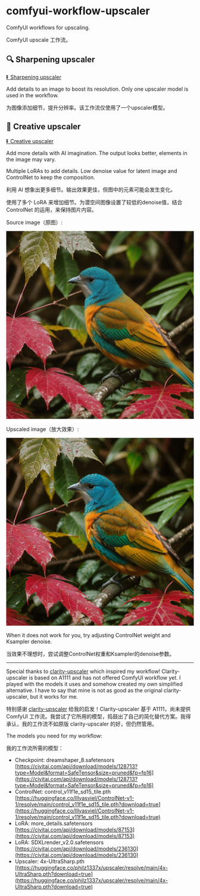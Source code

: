 # comfyui-workflow-upscaler

ComfyUI workflows for upscaling.

ComfyUI upscale 工作流。

## 🔍 Sharpening upscaler

[⏬ Sharpening upscaler](https://github.com/greenzorro/comfyui-workflow-upscaler/blob/main/upscaler-sharpen.json)

Add details to an image to boost its resolution. Only one upscaler model is used in the workflow.

为图像添加细节，提升分辨率。该工作流仅使用了一个upscaler模型。

## 🎨 Creative upscaler

[⏬ Creative upscaler](https://github.com/greenzorro/comfyui-workflow-upscaler/blob/main/upscaler-creative.json)

Add more details with AI imagination. The output looks better, elements in the image may vary.

Multiple LoRAs to add details. Low denoise value for latent image and ControlNet to keep the composition.

利用 AI 想象出更多细节。输出效果更佳，但图中的元素可能会发生变化。

使用了多个 LoRA 来增加细节。为潜空间图像设置了较低的denoise值，结合 ControlNet 的运用，来保持图片内容。

Source image（原图）:

![](https://github.com/greenzorro/comfyui-workflow-upscaler/blob/main/example_source.png?raw=true)

Upscaled image（放大效果）:

![](https://github.com/greenzorro/comfyui-workflow-upscaler/blob/main/example_creative.png?raw=true)

When it does not work for you, try adjusting ControlNet weight and Ksampler denoise.

当效果不理想时，尝试调整ControlNet权重和Ksampler的denoise参数。

---

Special thanks to [clarity-upscaler](https://github.com/philz1337x/clarity-upscaler) which inspired my workflow! Clarity-upscaler is based on A1111 and has not offered ComfyUI workflow yet. I played with the models it uses and somehow created my own simplified alternative. I have to say that mine is not as good as the original clarity-upscaler, but it works for me.

特别感谢 [clarity-upscaler](https://github.com/philz1337x/clarity-upscaler) 给我的启发！Clarity-upscaler 基于 A1111，尚未提供 ComfyUI 工作流。我尝试了它所用的模型，捣鼓出了自己的简化替代方案。我得承认，我的工作流不如原版 clarity-upscaler 的好，但仍然管用。

The models you need for my workflow:

我的工作流所需的模型：

- Checkpoint: dreamshaper_8.safetensors [https://civitai.com/api/download/models/128713?type=Model&format=SafeTensor&size=pruned&fp=fp16](https://civitai.com/api/download/models/128713?type=Model&format=SafeTensor&size=pruned&fp=fp16)
- ControlNet: control_v11f1e_sd15_tile.pth [https://huggingface.co/lllyasviel/ControlNet-v1-1/resolve/main/control_v11f1e_sd15_tile.pth?download=true](https://huggingface.co/lllyasviel/ControlNet-v1-1/resolve/main/control_v11f1e_sd15_tile.pth?download=true)
- LoRA: more_details.safetensors [https://civitai.com/api/download/models/87153](https://civitai.com/api/download/models/87153)
- LoRA: SDXLrender_v2.0.safetensors [https://civitai.com/api/download/models/236130](https://civitai.com/api/download/models/236130)
- Upscaler: 4x-UltraSharp.pth [https://huggingface.co/philz1337x/upscaler/resolve/main/4x-UltraSharp.pth?download=true](https://huggingface.co/philz1337x/upscaler/resolve/main/4x-UltraSharp.pth?download=true)
